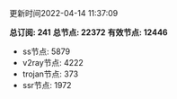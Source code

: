 更新时间2022-04-14 11:37:09

**总订阅: 241**
**总节点: 22372**
**有效节点: 12446**
- ss节点: 5879
- v2ray节点: 4222
- trojan节点: 373
- ssr节点: 1972
